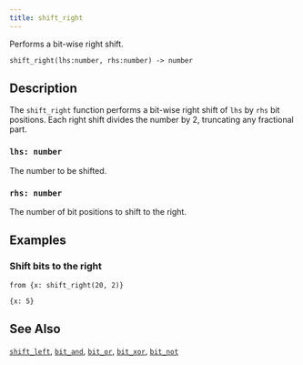 ```yaml
---
title: shift_right
---
```


Performs a bit-wise right shift.

```tql
shift_right(lhs:number, rhs:number) -> number
```

## Description

The `shift_right` function performs a bit-wise right shift of `lhs` by `rhs` bit
positions. Each right shift divides the number by 2, truncating any fractional
part.

### `lhs: number`

The number to be shifted.

### `rhs: number`

The number of bit positions to shift to the right.

## Examples

### Shift bits to the right

```tql
from {x: shift_right(20, 2)}
```

```tql
{x: 5}
```

## See Also

[`shift_left`](shift_left), [`bit_and`](bit_and), [`bit_or`](bit_or),
[`bit_xor`](bit_xor), [`bit_not`](bit_not)
